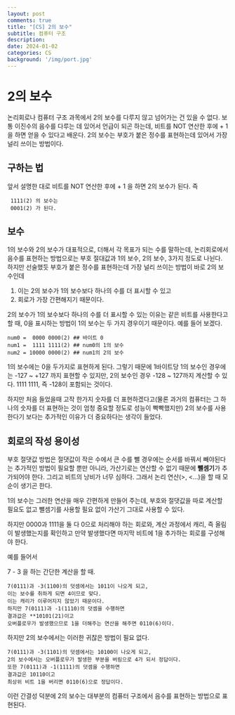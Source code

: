 ```yaml
---
layout: post
comments: true
title: "[CS] 2의 보수"
subtitle: 컴퓨터 구조
description: 
date: 2024-01-02
categories: CS
background: '/img/port.jpg'
---
```



# 2의 보수

논리회로나 컴퓨터 구조 과목에서 2의 보수를 다루지 않고 넘어가는 건 있을 수 없다. 보통 이진수의 음수를 다루는 데 있어서 언급이 되곤 하는데, 비트를 NOT 연산한 후에 + 1 을 하면 얻을 수 있다고 배운다. 2의 보수는 부호가 붙은 정수를 표현하는데 있어서 가장 널리 쓰이는 방법이다. 

## 구하는 법

앞서 설명한 대로 비트를 NOT 연산한 후에 + 1 을 하면 2의 보수가 된다. 즉

     1111(2) 의 보수는
     0001(2) 가 된다.

## 보수

1의 보수와 2의 보수가 대표적으로, 더해서 각 목표가 되는 수를 말하는데, 논리회로에서 음수를 표현하는 방법으로는 부호 절대값과 1의 보수, 2의 보수, 3가지 정도로 나뉜다. 하지만 선술했듯 부호가 붙은 정수를 표현하는데 가장 널리 쓰이는 방법이 바로 2의 보수인데 

1. 이는 2의 보수가 1의 보수보다 하나의 수를 더 표시할 수 있고
2. 회로가 가장 간편해지기 때문이다.

2의 보수가 1의 보수보다 하나의 수를 더 표시할 수 있는 이유는 같은 비트를 사용한다고 할 때, 0을 표시하는 방법이 1의 보수는 두 가지 경우이기 때문이다. 예를 들어 보겠다.

    num0 =  0000 0000(2) ## 바이트 0
    num1 =  1111 1111(2) ## num0의 1의 보수
    num2 = 10000 0000(2) ## num1의 2의 보수

1의 보수에는 0을 두가지로 표현하게 된다. 그렇기 때문에 1바이트당 1의 보수인 경우에는 -127 ~ +127 까지 표현할 수 있지만, 2의 보수인 경우 -128 ~ 127까지 계산할 수 있다. 1111 1111, 즉 -128이 포함되는 것이다.

하지만 처음 들었을때 고작 한가지 숫자를 더 표현하겠다고(물론 과거의 컴퓨터는 그 하나의 숫자를 더 표현하는 것이 엄청 중요할 정도로 성능이 빡빡했지만) 2의 보수를 사용한다기 보다는 추가적인 이유가 더 중요하다는 생각이 들었다.

## 회로의 작성 용이성

부호 절댓값 방법은 절댓값이 작은 수에서 큰 수를 뺄 경우에는 순서를 바꿔서 빼야된다는 추가적인 방법이 필요할 뿐만 아니라, 가산기로는 연산할 수 없기 때문에 **뺄셈기**가 추가되어야 한다. 그리고 비트의 낭비가 너무 심하다. 그래서 논리 연산(>, <...)을 할 때 모순이 생기곤 한다. 

1의 보수는 그러한 연산을 매우 간편하게 만들어 주는데, 부호와 절댓값을 따로 계산할 필요도 없고 뺄셈기를 사용할 필요 없이 가산기 그대로 사용할 수 있다. 

하지만 0000과 1111을 둘 다 0으로 처리해야 하는 회로와, 계산 과정에서 캐리, 즉 올림이 발생했는지를 확인하고 만약 발생했다면 마지막 비트에 1을 추가하는 회로를 구성해야 한다.

예를 들어서 

7 - 3 을 하는 간단한 계산을 할 때.

    7(0111)과 -3(1100)의 덧셈에서는 1011이 나오게 되고, 
    이는 보수를 취하게 되면 4이므로 맞다. 
    이는 캐리가 이루어지지 않았기 때문이다.
    하지만 7(0111)과 -1(1110)의 덧셈을 수행하면 
    결과값은 **10101(21)이고 
    오버플로우가 발생했으므로 1을 더해주는 연산을 해주면 0110(6)이다.

하지만 2의 보수에서는 이러한 귀찮은 방법이 필요 없다.


    7(0111)과 -3(1101)의 덧셈에서는 10100이 나오게 되고, 
    2의 보수에서는 오버플로우가 발생한 부분을 버림으로 4가 되서 정답이다. 
    또한 7(0111)과 -1(1111)의 덧셈을 수행하면 
    결과값은 10110이고 
    최상위 비트 1을 버리면 0110(6)으로 정답이다.

이런 간결성 덕분에 2의 보수는 대부분의 컴퓨터 구조에서 음수를 표현하는 방법으로 표현된다.
